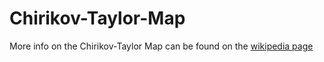 # Chirikov-Taylor-Map


More info on the Chirikov-Taylor Map can be found on the [wikipedia page](https://en.wikipedia.org/wiki/Standard_map)
